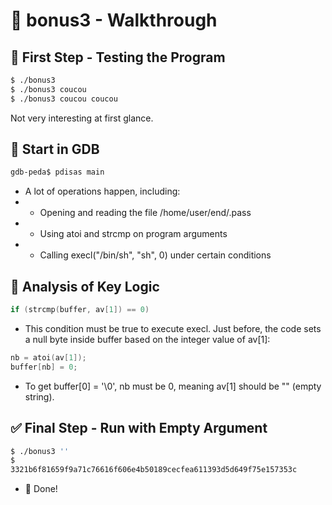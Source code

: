 # 🎯 bonus3 - Walkthrough

## 🧪 First Step - Testing the Program
```bash
$ ./bonus3
$ ./bonus3 coucou
$ ./bonus3 coucou coucou
```
Not very interesting at first glance.

## 🐞 Start in GDB
```bash
gdb-peda$ pdisas main
```
- A lot of operations happen, including:
- - Opening and reading the file /home/user/end/.pass
- - Using atoi and strcmp on program arguments
- - Calling execl("/bin/sh", "sh", 0) under certain conditions

## 🔎 Analysis of Key Logic
```c
if (strcmp(buffer, av[1]) == 0)
```
- This condition must be true to execute execl.
Just before, the code sets a null byte inside buffer based on the integer value of av[1]:

```c
nb = atoi(av[1]);
buffer[nb] = 0;
```
- To get buffer[0] = '\0', nb must be 0, meaning av[1] should be "" (empty string).

## ✅ Final Step - Run with Empty Argument
```bash
$ ./bonus3 ''
$
3321b6f81659f9a71c76616f606e4b50189cecfea611393d5d649f75e157353c
```
- 🎉 Done!
